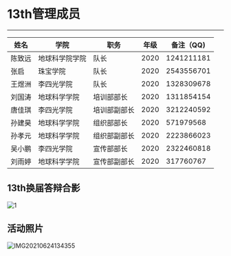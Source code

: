 # 13th管理成员

----

| 姓名   | 学院           | 职务 | 年级   |备注（QQ)|
| ------ | -------------- | ---- | ---- |----|
| 陈致远 | 地球科学院学院 | 队长 | 2020 | 1241211181 |
| 张启   | 珠宝学院       | 队长 | 2020 | 2543556701 |
| 王煜洲 | 李四光学院     | 队长 | 2020 | 1328309678 |
| 刘国涛 | 地球科学学院   | 培训部部长 | 2020 | 1311854154 |
| 唐佳琪 | 李四光学院 | 培训部副部长 | 2020 | 3212240592 |
| 孙建昊 | 地球科学学院 | 组织部部长 | 2020 | 571979568 |
| 孙孝元 | 地球科学学院 | 组织部副部长 | 2020 | 2223866023 |
| 吴小鹏 | 李四光学院 | 宣传部部长 | 2020 | 2322460818 |
| 刘雨婷 | 地球科学学院 | 宣传部副部长 | 2020 | 317760767 |



## 13th换届答辩合影

![1](https://github.com/Jin-sjh/Shaw_Science_Explainer_Team_Website/assets/97781484/1f2f2cb3-8db2-4fe1-ba2a-b9fa2f44d51f)



## 活动照片

![IMG20210624134355](https://github.com/Jin-sjh/Shaw_Science_Explainer_Team_Website/assets/97781484/b423c748-39cb-45be-ab87-532695643298)

